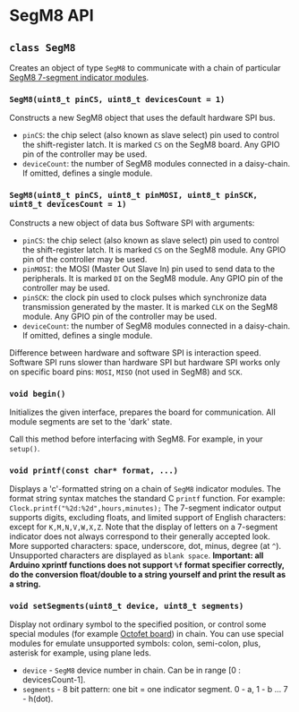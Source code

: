 # SegM8 API

## `class SegM8`

Creates an object of type `SegM8` to communicate with a chain of particular [SegM8 7-segment indicator modules](https://my.amperka.com/modules/SegM8).

### `SegM8(uint8_t pinCS, uint8_t devicesCount = 1)`

Constructs a new SegM8 object that uses the default hardware SPI bus.

- `pinCS`: the chip select (also known as slave select) pin used to control the shift-register latch. It is marked `CS` on the SegM8 board. Any GPIO pin of the controller may be used.
- `deviceCount`: the number of SegM8 modules connected in a daisy-chain. If omitted, defines a single module.

### `SegM8(uint8_t pinCS, uint8_t pinMOSI, uint8_t pinSCK, uint8_t devicesCount = 1)`

Constructs a new object of data bus Software SPI with arguments:

- `pinCS`: the chip select (also known as slave select) pin used to control the shift-register latch. It is marked `CS` on the SegM8 module. Any GPIO pin of the controller may be used.
- `pinMOSI`: the MOSI (Master Out Slave In) pin used to send data to the peripherals. It is marked `DI` on the SegM8 module. Any GPIO pin of the controller may be used.
- `pinSCK`: the clock pin used to clock pulses which synchronize data transmission generated by the master. It is marked `CLK` on the SegM8 module. Any GPIO pin of the controller may be used.
- `deviceCount`: the number of SegM8 modules connected in a daisy-chain. If omitted, defines a single module.

Difference between hardware and software SPI is interaction speed. Software SPI runs slower than hardware SPI but hardware SPI works only on specific board pins: `MOSI`, `MISO` (not used in SegM8) and `SCK`.

### `void begin()`

Initializes the given interface, prepares the board for communication. All module segments are set to the 'dark' state.

Call this method before interfacing with SegM8. For example, in your `setup()`.

### `void printf(const char* format, ...)`

Displays a 'c'-formatted string on a chain of `SegM8` indicator modules. The format string syntax matches the standard C `printf` function. For example: `Clock.printf("%2d:%2d",hours,minutes);`
The 7-segment indicator output supports digits, excluding floats, and limited support of English characters: except for `K,M,N,V,W,X,Z`. Note that the display of letters on a 7-segment indicator does not always correspond to their generally accepted look.
More supported characters: space, underscore, dot, minus, degree (at `^`). Unsupported characters are displayed as `blank space`.
**Important: all Arduino xprintf functions does not support `%f` format specifier correctly, do the conversion float/double to a string yourself and print the result as a string.**

### `void setSegments(uint8_t device, uint8_t segments)`

Display not ordinary symbol to the specified position, or control some special modules (for example [Octofet board](https://my.amperka.com/modules/octofet)) in chain. You can use special modules for emulate unsupported symbols: colon, semi-colon, plus, asterisk for example, using plane leds.
- `device` - `SegM8` device number in chain. Can be in range [0 : devicesCount-1].
- `segments` - 8 bit pattern: one bit = one indicator segment. 0 - a, 1 - b ... 7 - h(dot).
